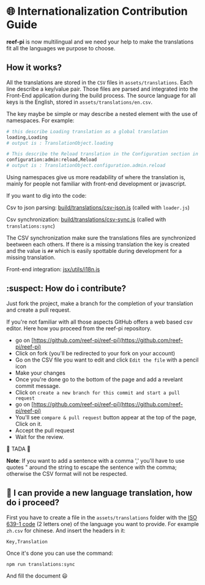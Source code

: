 # :globe_with_meridians: Internationalization Contribution Guide

__reef-pi__ is now multilingual and we need your help to make the translations fit all the languages we purpose to choose.

## How it works?

All the translations are stored in the `CSV` files in `assets/translations`. Each line describe a key/value pair. Those files are parsed and integrated into the Front-End application during the build process. The source language for all keys is the English, stored in `assets/translations/en.csv`.

The key maybe be simple or may describe a nested element with the use of namespaces. For example:
```bash
# this describe Loading translation as a global translation
loading,Loading
# output is : TranslationObject.loading
```

```bash
# This describe the Reload translation in the Configuration section in the admin panel
configuration:admin:reload,Reload
# output is : TranslationObject.configuration.admin.reload
```

Using namespaces give us more readability of where the translation is, mainly for people not familiar with front-end development or javascript.

If you want to dig into the code:

Csv to json parsing: [build/translations/csv-json.js](build/translations/csv-json.js) (called with `loader.js`)

Csv synchronization: [build/translations/csv-sync.js](build/translations/csv-sync.js) (called with `translations:sync`)

The CSV synchronization make sure the translations files are synchronized beetween each others. If there is a missing translation the key is created and the value is `##` which is easily spottable during development for a missing translation.

Front-end integration: [jsx/utils/i18n.js](jsx/utils/i18n.js)

## :suspect: How do i contribute?

Just fork the project, make a branch for the completion of your translation and create a pull request.

If you're not familiar with all those aspects GitHub offers a web based csv editor. Here how you proceed from the reef-pi repository.

- go on [https://github.com/reef-pi/reef-pi](https://github.com/reef-pi/reef-pi)
- Click on fork (you'll be redirected to your fork on your account)
- Go on the CSV file you want to edit and click `Edit the file` with a pencil icon
- Make your changes
- Once you're done go to the bottom of the page and add a revelant commit message.
- Click on `create a new branch for this commit and start a pull request`
- go on [https://github.com/reef-pi/reef-pi](https://github.com/reef-pi/reef-pi)
- You'll see `compare & pull request` button appear at the top of the page, Click on it.
- Accept the pull request
- Wait for the review.

:raised_hands: TADA :raised_hands:

__Note__: If you want to add a sentence with a comma ',' you'll have to use quotes " around the string to escape the sentence with the comma; otherwise the CSV format will not be respected.

## :gift: I can provide a new language translation, how do i proceed?

First you have to create a file in the `assets/translations` folder with the [ISO 639-1 code](https://en.wikipedia.org/wiki/List_of_ISO_639-1_codes) (2 letters one) of the language you want to provide. For example `zh.csv` for chinese. And insert the headers in it:
```
Key,Translation
```

Once it's done you can use the command:

```
npm run translations:sync
```

And fill the document :smiley:
